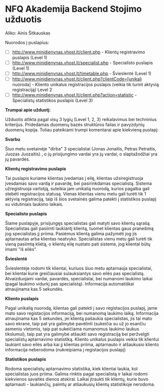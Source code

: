 # NFQ Akademija Backend Stojimo užduotis

Aliko: Ainis Šitkauskas

 Nuorodos į puslapius: 

- [ ] http://www.minidienynas.vhost.lt/client.php  - Klientų registravimo puslapis (Level 1)
- [ ] http://www.minidienynas.vhost.lt/specialist.php  - Specialisto puslapis (Level 1)
- [ ] http://www.minidienynas.vhost.lt/timetable.php  - Švieslentė (Level 1)
- [ ] http://www.minidienynas.vhost.lt/client.php?clientCode=[unikali nuoroda]  - Kliento unikalus registracijos puslapis (veikia tik turint aktyvią registraciją) Level 2
- [ ] http://www.minidienynas.vhost.lt/client.php?action=statistic  - Specialistų statistikos puslapis (Level 3)

**Trumpai apie užduotį:**

Užduotis atlikta pagal visų 3 lygių (Level 1, 2, 3) reikalavimus bei techninius kriterijus. Pridedamas duomenų bazės struktūros failas ir pavyzdynių duomenų kopija.
Toliau pateikiami trumpi komentarai apie kiekvieną puslapį:

**Svarbu** 

Šiuo metu svetainėje "dirba" 3 specialistai (Jonas Jonaitis, Petras Petraitis, Juozas Juozaitis) , o jų prisijungimo vardai yra jų vardai, o slaptažodžiai yra jų pavardės.

**Klientų registravimo puslapis**

Tai puslapis kuriame klientas įvedamas į eilę, klientas užsiregistruoja įvesdamas savo vardą ir pavardę, bei pasirinkdamas specialistą.
Sistema užregistruoja vartotją, suteikia jam unikalią nuorodą, kurios pagalba gali stebėti registracijos statusą.
Vienas klientas vienu metu gali turėti tik 1 aktyvią registraciją, taip iš šios svetainės galima patekti į statistikos puslapį su vidutiniais laukimo laikais.

**Specialisto puslapis**

Šiame puslapyje, prisijungęs specialistas gali matyti savo klientų sąrašą. Specialistas gali pasiimti laukiantį klientą, tuomet klientas gaus pranešimą jog specialistas jį priima.
Pasiėmus klientą galima pažymėti jog jis aptarnautas arba klientas neatvyko. Specialistas vienu metu gali turėti tik vieną pasiimtą klietą, o klientų eilę nustato pati sistema, jog klientai būtų imami "iš eilės".

**Švieslentė** 

Švieslentėje rodomi tik klientai, kuriuos šiuo metu aptarnauja specialistai, bei klientai kurie greičiausiai sulauksiantys savo eilės pas specialistą. 
Atvaizduojami vardai, pavardės, specialistai, bei numanomi laukimo laikai (pagal laukimo vidurkį pas specialistą). Informacija automatiškai atnaujinama kas 5 sekundės.

**Kliento puslapis** 

Pagal unikalią nuorodą, klientas gali patekti į savo registacijos puslapį, jame mato savo registacijos informaciją, bei numanomą laukimo laiką.
Informacija atnaujinama kas 5 sekundes, jei klientą pašaukia specialistas, jis tai mato savo ekrane, taip pat yra galimybė pavėlinti (sukeičia su už jo esančiu asmeniu vietomis, taip pat sukeičiama numanomus laukimo laukus tikslumui),
taip pat yra galimybė atšaukti savo registraciją bei peržvelgti specialistų aptarnavimo statistiką. 
Kliento unikalus puslapis veikia tik klientui laukiant savo eilės arba kai jį klientas priima, aptarnauto ir atšaukusio kliento informacija neberodoma (nukreipiama į registacijos puslapį)

**Statistikos puslapis**

Rodoma specialistų aptarnavimo statistika, kiek klientai laukia, kol specialistas juos priima. Galima rinktis pagal specialistą ir laikai rodomi kiekvienos savaitės dienos atskirai.
Laikai įtraukti tik klientų, kurie buvo aptarnauti - laukiančių, paimtų ar atšaukusių klientų statistikoje nerodoma.

